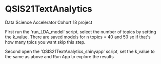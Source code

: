 # QSIS21TextAnalytics
Data Science Accelerator Cohort 18 project

First run the 'run_LDA_model' script, select the number of topics by setting the k_value. There are saved models for n topics = 40 and 50 so if that's how many tpics you want skip this step.

Second open the 'QSIS21TextAnalytics_shinyapp' script, set the k_value to the same as above and Run App to explore the results


